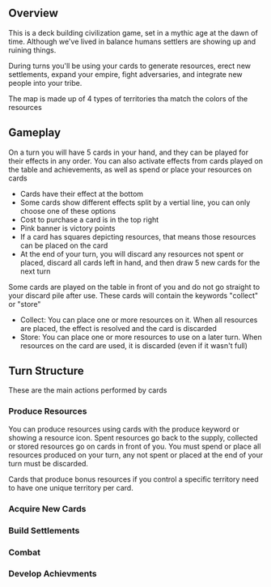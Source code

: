 ## Overview

This is a deck building civilization game, set in a mythic age at the dawn of time. Although we've lived in balance humans settlers are showing up and ruining things. 

During turns you'll be using your cards to generate resources, erect new settlements, expand your empire, fight adversaries, and integrate new people into your tribe.

The map is made up of 4 types of territories tha match the colors of the resources

## Gameplay

On a turn you will have 5 cards in your hand, and they can be played for their effects in any order. You can also activate effects from cards played on the table and achievements, as well as spend or place your resources on cards

- Cards have their effect at the bottom
- Some cards show different effects split by a vertial line, you can only choose one of these options
- Cost to purchase a card is in the top right
- Pink banner is victory points
- If a card has squares depicting resources, that means those resources can be placed on the card
- At the end of your turn, you will discard any resources not spent or placed, discard all cards left in hand, and then draw 5 new cards for the next turn

Some cards are played on the table in front of you and do not go straight to your discard pile after use. These cards will contain the keywords "collect" or "store"

- Collect: You can place one or more resources on it. When all resources are placed, the effect is resolved and the card is discarded
- Store: You can place one or more resources to use on a later turn. When resources on the card are used, it is discarded (even if it wasn't full)

## Turn Structure

These are the main actions performed by cards

### Produce Resources

You can produce resources using cards with the produce keyword or showing a resource icon. Spent resources go back to the supply, collected or stored resources go on cards in front of you. You must spend or place all resources produced on your turn, any not spent or placed at the end of your turn must be discarded.

Cards that produce bonus resources if you control a specific territory need to have one unique territory per card.

### Acquire New Cards

### Build Settlements

### Combat

### Develop Achievments